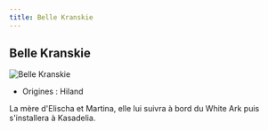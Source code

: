 ```yaml
---
title: Belle Kranskie
---
```


Belle Kranskie
--------------


![Belle Kranskie](/images/stories/saga/vgundam/persos/belle-kranskie.png)
* Origines : Hiland


La mère d'Elischa et Martina, elle lui suivra à bord du White Ark puis s'installera à Kasadelia. 



